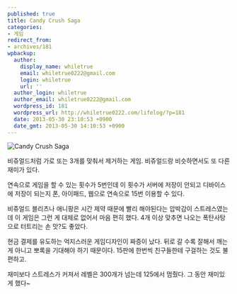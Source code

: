 ```yaml
---
published: true
title: Candy Crush Saga
categories:
- 게임
redirect_from:
- archives/181
wpbackup:
  author:
    display_name: whiletrue
    email: whiletrue0222@gmail.com
    login: whiletrue
    url: ''
  author_login: whiletrue
  author_email: whiletrue0222@gmail.com
  wordpress_id: 181
  wordpress_url: http://whiletrue0222.com/lifelog/?p=181
  date: 2013-05-30 23:10:53 +0900
  date_gmt: 2013-05-30 14:10:53 +0900
---
```


![Candy Crush Saga](https://lh5.googleusercontent.com/-ipdRbA8oO84/UadchFDXxXI/AAAAAAAAD94/QcBF4jYKT8c/w796-h597-no/mzl.mzzhmfdc.1024x1024-65.jpg)

비쥬얼드처럼 가로 또는 3개를 맞춰서 제거하는 게임.
비쥬얼드랑 비슷하면서도 또 다른 재미가 있다.

연속으로 게임을 할 수 있는 횟수가 5번인데 이 횟수가 서버에 저장이 안되고 디바이스에 저장이 되는지 폰, 아이패드, 웹으로 연속으로 15번 이용할 수 있다.

비쥬얼드 블리츠나 애니팡은 시간 제약 때문에 빨리 해야된다는 압박감이 스트레스였는데 이 게임은 그런 게 대체로 없어서 마음 편히 했다.
4개 이상 맞추면 나오는 폭탄사탕으로 터트리는 손 맛?도 좋았다.

현금 결제를 유도하는 억지스러운 게임디자인이 짜증이 났다.
뒤로 갈 수록 잘해서 깨는게 아니고 뽀록을 기대해야 하기 때문이다.
15판에 한번씩 친구들한테 구걸하는 것도 불편하고.

재미보다 스트레스가 커져서 레벨은 300개가 넘는데 125에서 멈췄다.
그 동안 재미있게 했다~
